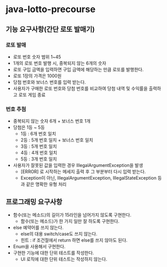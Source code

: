# java-lotto-precourse

## 기능 요구사항(간단 로또 발매기)
### 로또 발매
- 로또 번호 숫자 범위 1~45
- 1개의 로또 번호 발행 시, 중복되지 않는 6개의 숫자
- 로또 구입 금액을 입력하면 구입 금액에 해당하는 만큼 로또를 발행한다.
- 로또 1장의 가격은 1000원
- 당첨 번호와 보너스 번호를 입력 받는다.
- 사용자가 구매한 로또 번호와 당첨 번호를 비교하여 당첨 내역 및 수익률을 출력하고 로또 게임 종료

### 번호 추첨
- 중복되지 않는 숫자 6개 + 보너스 번호 1개
- 당첨은 1등 ~ 5등
  - 1등 : 6개 번호 일치
  - 2등 : 5개 번호 일치 + 보너스 번호 일치
  - 3등 : 5개 번호 일치
  - 4등 : 4개 번호 일치
  - 5등 : 3개 번호 일치
- 사용자가 잘못된 값을 입력한 경우 IllegalArgumentException을 발생
  - [ERROR] 로 시작하는 메세지 출력 후 그 부분부터 다시 입력 받는다.
  - Exception이 아닌, IllegalArgumentException, IllegalStateException 등과 같은 명확한 유형 처리

## 프로그래밍 요구사항
- 함수(또는 메소드)의 길이가 15라인을 넘어가지 않도록 구현한다.
  - 함수(또는 메소드)가 한 가지 일만 잘 하도록 구현한다.
- else 예약어를 쓰지 않는다.
  - else의 대용 switch/case도 쓰지 않는다.
  - 힌트 : if 조건절에서 return 하면 else를 쓰지 않아도 된다.
- Enum을 사용해서 구현한다.
- 구현한 기능에 대한 단위 테스트를 작성한다.
  - UI 로직에 대한 단위 테스트는 작성하지 않는다.